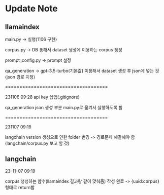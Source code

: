# Update Note

## llamaindex

main.py → 실행(1106 구현)

corpus.py → DB 통해서 dataset 생성에 이용하는 corpus 생성

prompt_config.py → prompt 설정

qa_generation → gpt-3.5-turbo(기본값) 이용해서 dataset 생성 후 json에 넣는 것(json 경로 지정)

====================================

231106 09:28
api key 삽입(.gitignore)

qa_generation json 생성 부분 main.py로 옮겨서 실행하도록 함

====================================

231107 09:19

langchain version 생성으로 인한 folder 변경 -> 경로문제 해결해야 함(langchain/corpus.py 보고 할 것)

## langchain

23-11-07 09:19

corpus 생성하는 함수(llamaindex 결과랑 같이 맞춰줌) 작성 완료 -> {uuid:corpus} 형태로 return함